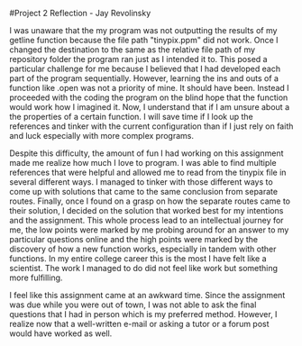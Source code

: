 #Project 2 Reflection - Jay Revolinsky

I was unaware that the my program was not outputting the results of my getline function because the file path "tinypix.ppm"
did not work. Once I changed the destination to the same as the relative file path of my repository folder the program ran
just as I intended it to. This posed a particular challenge for me because I believed that I had developed each part of the program
sequentially. However, learning the ins and outs of a function like .open was not a priority of mine. It should have been.
Instead I proceeded with the coding the program on the blind hope that the function would work how I imagined it. Now, I understand
that if I am unsure about a the properties of a certain function. I will save time if I look up the references and tinker with the
current configuration than if I just rely on faith and luck especially with more complex programs.

Despite this difficulty, the amount of fun I had working on this assignment made me realize how much I love to program. I was able
to find multiple references that were helpful and allowed me to read from the tinypix file in several different ways. I managed to 
tinker with those different ways to come up with solutions that came to the same conclusion from separate routes. Finally, once I
found on a grasp on how the separate routes came to their solution, I decided on the solution that worked best for my intentions
and the assignment. This whole process lead to an intellectual journey for me, the low points were marked by me probing around for
an answer to my particular questions online and the high points were marked by the discovery of how a new function works,
especially in tandem with other functions. In my entire college career this is the most I have felt like a scientist. The work I 
managed to do did not feel like work but something more fulfilling.

I feel like this assignment came at an awkward time. Since the assignment was due while you were out of town, I was not able to ask
the final questions that I had in person which is my preferred method. However, I realize now that a well-written e-mail or asking
a tutor or a forum post would have worked as well.
